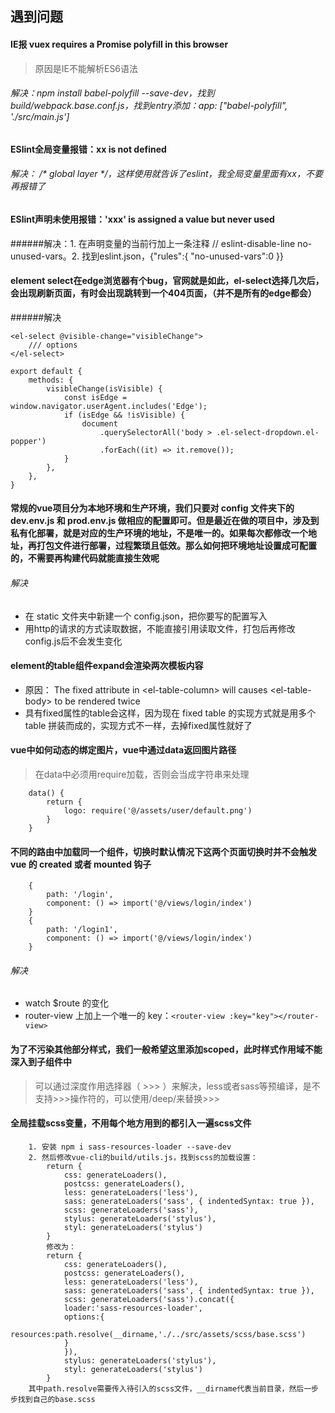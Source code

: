 ## 遇到问题

#### IE报 vuex requires a Promise polyfill in this browser
> 原因是IE不能解析ES6语法

###### 解决：npm install babel-polyfill --save-dev，找到build/webpack.base.conf.js，找到entry添加：app: ["babel-polyfill", './src/main.js']

#### ESlint全局变量报错：xx is not defined

###### 解决： /* global layer */，这样使用就告诉了eslint，我全局变量里面有xx，不要再报错了

#### ESlint声明未使用报错：'xxx' is assigned a value but never used

######解决：1. 在声明变量的当前行加上一条注释 // eslint-disable-line no-unused-vars。2. 找到eslint.json，\{"rules":\{ "no-unused-vars":0 }}

#### element select在edge浏览器有个bug，官网就是如此，el-select选择几次后，会出现刷新页面，有时会出现跳转到一个404页面，（并不是所有的edge都会）

######解决

    <el-select @visible-change="visibleChange">
        /// options
    </el-select>

    export default {
        methods: {
            visibleChange(isVisible) {
                const isEdge = window.navigator.userAgent.includes('Edge');
                if (isEdge && !isVisible) {
                    document
                        .querySelectorAll('body > .el-select-dropdown.el-popper')
                        .forEach((it) => it.remove());
                }
            },
        },
    }

#### 常规的vue项目分为本地环境和生产环境，我们只要对 config 文件夹下的 dev.env.js 和 prod.env.js 做相应的配置即可。但是最近在做的项目中，涉及到私有化部署，就是对应的生产环境的地址，不是唯一的。如果每次都修改一个地址，再打包文件进行部署，过程繁琐且低效。那么如何把环境地址设置成可配置的，不需要再构建代码就能直接生效呢

###### 解决
* 在 static 文件夹中新建一个 config.json，把你要写的配置写入
* 用http的请求的方式读取数据，不能直接引用读取文件，打包后再修改config.js后不会发生变化

#### element的table组件expand会渲染两次模板内容

* 原因： The fixed attribute in \<el-table-column\> will causes \<el-table-body\> to be rendered twice
* 具有fixed属性的table会这样，因为现在 fixed table 的实现方式就是用多个 table 拼装而成的，实现方式不一样，去掉fixed属性就好了

#### vue中如何动态的绑定图片，vue中通过data返回图片路径
> 在data中必须用require加载，否则会当成字符串来处理

        data() {
            return {
                logo: require('@/assets/user/default.png')
            }
        }

#### 不同的路由中加载同一个组件，切换时默认情况下这两个页面切换时并不会触发 vue 的 created 或者 mounted 钩子

        {
            path: '/login',
            component: () => import('@/views/login/index')
        }
        {
            path: '/login1',
            component: () => import('@/views/login/index')
        }
###### 解决
* watch $route 的变化
* router-view 上加上一个唯一的 key：`<router-view :key="key"></router-view>`

#### 为了不污染其他部分样式，我们一般希望这里添加scoped，此时样式作用域不能深入到子组件中
> 可以通过深度作用选择器（ >>> ）来解决，less或者sass等预编译，是不支持>>>操作符的，可以使用/deep/来替换>>>

#### 全局挂载scss变量，不用每个地方用到的都引入一遍scss文件

        1. 安装 npm i sass-resources-loader --save-dev
        2. 然后修改vue-cli的build/utils.js，找到scss的加载设置：
            return {
                css: generateLoaders(),
                postcss: generateLoaders(),
                less: generateLoaders('less'),
                sass: generateLoaders('sass', { indentedSyntax: true }),
                scss: generateLoaders('sass'),
                stylus: generateLoaders('stylus'),
                styl: generateLoaders('stylus')
            }
            修改为：
            return {
                css: generateLoaders(),
                postcss: generateLoaders(),
                less: generateLoaders('less'),
                sass: generateLoaders('sass', { indentedSyntax: true }),
                scss: generateLoaders('sass').concat({
                loader:'sass-resources-loader',
                options:{
                    resources:path.resolve(__dirname,'./../src/assets/scss/base.scss')
                }
                }),
                stylus: generateLoaders('stylus'),
                styl: generateLoaders('stylus')
            }
        其中path.resolve需要传入待引入的scss文件，__dirname代表当前目录，然后一步步找到自己的base.scss
